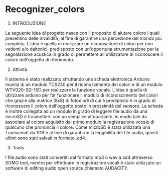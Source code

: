 # Recognizer_colors

1. INTRODUZIONE

La seguente idea di progetto nasce con il proposito di aiutare coloro i quali presentino delle invalidità, al fine di garantire una percezione del mondo più completa. L'idea è quella di realizzare un riconoscitore di colori per non vedenti e/o daltonici, predisposto con un'opportuna strumentazione per la segnalazione acustica in grado di permettere all'utilizzatore di riconoscere il colore dell'oggetto di riferimento.

2. Attività

Il sistema è stato realizzato sfruttando una scheda elettronica Arduino munita di un modulo TCS230 per il riconoscimento dei colori e di un modulo WTV020-SD-16D per realizzare la funzione vocale. L'idea è quella di utilizzare arduino per far funzionare il modulo di riconoscimento dei colori che grazie alla matrice (8x8) di fotodiodi di cui è prediposto è in grado di riconoscere il colore dell'oggetto posto in prossimità del sensore. La scheda è inoltre collegata ad un modulo in grado di leggere file audio da una microSD e trasmetterli con un semplice altoparlante, in modo tale da associare al colore acquisito dal primo modulo la registrazione vocale di qualcuno che pronuncia il colore. Come microSD è stata utilizzata una Transcendt da 1GB e al fine di garantirne la leggibilità dei file audio, questi ultimi sono stati salvati in formato .ad4.

3. Tools
 
I file audio sono stati convertiti dal formato mp3 o wav a ad4 attraverso SOMO tool, mentre per effettuare le registrazioni vocali è stato utilizzato un software di editing audio open source chiamato AUDACITY.  
